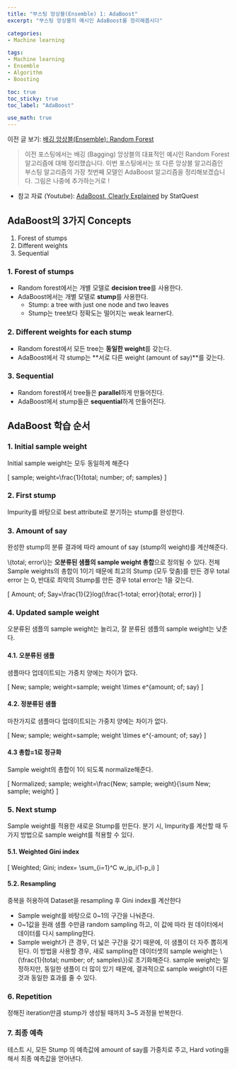 ```yaml
---
title: "부스팅 앙상블(Ensemble) 1: AdaBoost"
excerpt: "부스팅 앙상블의 예시인 AdaBoost를 정리해봅시다"

categories:
- Machine learning

tags:
- Machine learning
- Ensemble
- Algorithm
- Boosting

toc: true
toc_sticky: true
toc_label: "AdaBoost"

use_math: true
---
```


이전 글 보기: [배깅 앙상블(Ensemble): Random Forest](https://tyami.github.io/machine%20learning/ensemble-2-bagging-example-random-forest/)

> 이전 포스팅에서는 배깅 (Bagging) 앙상블의 대표적인 예시인 Random Forest 알고리즘에 대해 정리했습니다.
> 이번 포스팅에서는 또 다른 앙상블 알고리즘인 부스팅 알고리즘의 가장 첫번째 모델인 AdaBoost 알고리즘을 정리해보겠습니다. 그림은 나중에 추가하는거로 !

- 참고 자료 (Youtube): [AdaBoost, Clearly Explained](https://www.youtube.com/watch?v=LsK-xG1cLYA) by StatQuest

## AdaBoost의 3가지 Concepts
1. Forest of stumps
2. Different weights
3. Sequential

### 1. Forest of stumps
- Random forest에서는 개별 모델로 **decision tree**를 사용한다.
- AdaBoost에서는 개별 모델로 **stump**를 사용한다.
  - Stump: a tree with just one node and two leaves
  - Stump는 tree보다 정확도는 떨어지는 weak learner다.

### 2. Different weights for each stump 
- Random forest에서 모든 tree는 **동일한 weight**를 갖는다.
- AdaBoost에서 각 stump는 **서로 다른 weight (amount of say)**를 갖는다.

### 3. Sequential
- Random forest에서 tree들은 **parallel**하게 만들어진다.
- AdaBoost에서 stump들은 **sequential**하게 만들어진다.

## AdaBoost 학습 순서
### 1. Initial sample weight
Initial sample weight는 모두 동일하게 해준다

\[ 
sample\; weight=\frac{1}{total\; number\; of\; samples}
\]

### 2. First stump
Impurity를 바탕으로 best attribute로 분기하는 stump를 완성한다.

### 3. Amount of say
완성한 stump의 분류 결과에 따라 amount of say (stump의 weight)를 계산해준다.

\\(total\; error\\)는 **오분류된 샘플의 sample weight 총합**으로 정의될 수 있다. 전체 Sample weights의 총합이 1이기 때문에 최고의 Stump (모두 맞춤)를 만든 경우 total error 는 0, 반대로 최악의 Stump를 만든 경우 total error는 1을 갖는다.

\[
Amount\; of\; Say=\frac{1}{2}log(\frac{1-total\; error}{total\; error})
\]

### 4. Updated sample weight
오분류된 샘플의 sample weight는 늘리고, 잘 분류된 샘플의 sample weight는 낮춘다.  

#### 4.1. 오분류된 샘플
샘플마다 업데이트되는 가중치 양에는 차이가 없다.

\[
New\; sample\; weight=sample\; weight \times e^{amount\; of\; say}
\]

#### 4.2. 정분류된 샘플
마찬가지로 샘플마다 업데이트되는 가중치 양에는 차이가 없다.

\[
New\; sample\; weight=sample\; weight \times e^{-amount\; of\; say}
\]

#### 4.3 총합=1로 정규화
Sample weight의 총합이 1이 되도록 normalize해준다.

\[
Normalized\; sample\; weight=\frac{New\; sample\; weight}{\sum New\; sample\; weight}
\]

### 5. Next stump
Sample weight를 적용한 새로운 Stump를 만든다. 분기 시, Impurity를 계산할 때 두 가지 방법으로 sample weight를 적용할 수 있다.

#### 5.1. Weighted Gini index

\[
Weighted\; Gini\; index= \sum_{i=1}^C w_ip_i(1-p_i)
\]

#### 5.2. Resampling
중복을 허용하여 Dataset을 resampling 후 Gini index를 계산한다
- Sample weight를 바탕으로 0~1의 구간을 나눠준다. 
- 0~1값을 원래 샘플 수만큼 random sampling 하고, 이 값에 따라 원 데이터에서 데이터를 다시 sampling한다. 
- Sample weight가 큰 경우, 더 넓은 구간을 갖기 때문에, 이 샘플이 더 자주 뽑히게 된다.
이 방법을 사용할 경우, 새로 sampling한 데이터셋의 sample weight는 \\(\frac{1}{total\; number\; of\; samples\\})로 초기화해준다. sample weight는 일정하지만, 동일한 샘플이 더 많이 있기 때문에, 결과적으로 sample weight이 다른 것과 동일한 효과를 줄 수 있다.

### 6. Repetition
정해진 iteration만큼 stump가 생성될 때까지 3~5 과정을 반복한다.

### 7. 최종 예측
테스트 시, 모든 Stump 의 예측값에 amount of say를 가중치로 주고, Hard voting을 해서 최종 예측값을 얻어낸다.